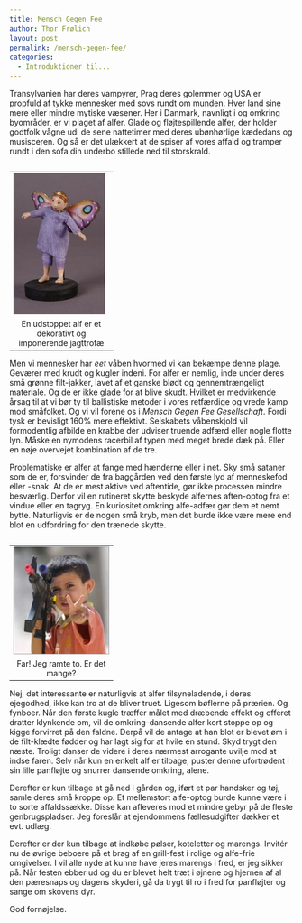 ```yaml
---
title: Mensch Gegen Fee
author: Thor Frølich
layout: post
permalink: /mensch-gegen-fee/
categories:
  - Introduktioner til...
---
```

Transylvanien har deres vampyrer, Prag deres golemmer og USA er propfuld af tykke mennesker med sovs rundt om munden. Hver land sine mere eller mindre mytiske væsener. Her i Danmark, navnligt i og omkring byområder, er vi plaget af alfer. Glade og fløjtespillende alfer, der holder godtfolk vågne udi de sene nattetimer med deres ubønhørlige kædedans og musisceren. Og så er det ulækkert at de spiser af vores affald og tramper rundt i den sofa din underbo stillede ned til storskrald.

<table style="float: left;">
  <tr>
    <td>
      <img src="/images/fairy_01.jpg" alt="Lige til kaminhylden!" />
    </td>
  </tr>
  
  <tr>
    <td width="170" align="center">
      En udstoppet alf er et dekorativt og imponerende jagttrofæ
    </td>
  </tr>
</table>

Men vi mennesker har *eet* våben hvormed vi kan bekæmpe denne plage. Geværer med krudt og kugler indeni. For alfer er nemlig, inde under deres små grønne filt-jakker, lavet af et ganske blødt og gennemtrængeligt materiale. Og de er ikke glade for at blive skudt. Hvilket er medvirkende årsag til at vi bør ty til ballistiske metoder i vores retfærdige og vrede kamp mod småfolket. Og vi vil forene os i *Mensch Gegen Fee Gesellschaft*. Fordi tysk er bevisligt 160% mere effektivt. Selskabets våbenskjold vil formodentlig afbilde en krabbe der udviser truende adfærd eller nogle flotte lyn. Måske en nymodens racerbil af typen med meget brede dæk på. Eller en nøje overvejet kombination af de tre.

Problematiske er alfer at fange med hænderne eller i net. Sky små sataner som de er, forsvinder de fra baggården ved den første lyd af menneskefod eller -snak. At de er mest aktive ved aftentide, gør ikke processen mindre besværlig. Derfor vil en rutineret skytte beskyde alfernes aften-optog fra et vindue eller en tagryg. En kuriositet omkring alfe-adfær gør dem et nemt bytte. Naturligvis er de nogen små kryb, men det burde ikke være mere end blot en udfordring for den trænede skytte. 

<table style="float: right;">
  <tr>
    <td>
      <img src="/images/fairy_hunter_01.jpg" alt="Drengen hjælper far!" />
    </td>
  </tr>
  
  <tr>
    <td width="170" align="center">
      Far! Jeg ramte to. Er det mange?
    </td>
  </tr>
</table>

Nej, det interessante er naturligvis at alfer tilsyneladende, i deres ejegodhed, ikke kan tro at de bliver truet. Ligesom bøflerne på prærien. Og fynboer. Når den første kugle træffer målet med dræbende effekt og offeret dratter klynkende om, vil de omkring-dansende alfer kort stoppe op og kigge forvirret på den faldne. Derpå vil de antage at han blot er blevet øm i de filt-klædte fødder og har lagt sig for at hvile en stund. Skyd trygt den næste. Troligt danser de videre i deres nærmest arrogante uvilje mod at indse faren. Selv når kun en enkelt alf er tilbage, puster denne ufortrødent i sin lille panfløjte og snurrer dansende omkring, alene.

Derefter er kun tilbage at gå ned i gården og, iført et par handsker og tøj, samle deres små kroppe op. Et mellemstort alfe-optog burde kunne være i to sorte affaldssække. Disse kan afleveres mod et mindre gebyr på de fleste genbrugspladser. Jeg foreslår at ejendommens fællesudgifter dækker et evt. udlæg.

Derefter er der kun tilbage at indkøbe pølser, koteletter og marengs. Invitér nu de øvrige beboere på et brag af en grill-fest i rolige og alfe-frie omgivelser. I vil alle nyde at kunne have jeres marengs i fred, er jeg sikker på. Når festen ebber ud og du er blevet helt træt i øjnene og hjernen af al den pæresnaps og dagens skyderi, gå da trygt til ro i fred for panfløjter og sange om skovens dyr. 

God fornøjelse.